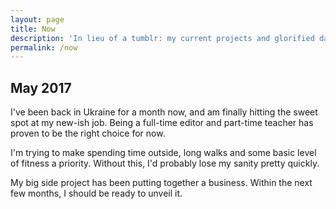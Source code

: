 ```yaml
---
layout: page
title: Now
description: 'In lieu of a tumblr: my current projects and glorified dabbling'
permalink: /now
---
```

## May 2017

I've been back in Ukraine for a month now, and am finally hitting the sweet spot at my new-ish job. Being a full-time editor and part-time teacher has proven to be the right choice for now.

I'm trying to make spending time outside, long walks and some basic level of fitness a priority. Without this, I'd probably lose my sanity pretty quickly.

My big side project has been putting together a business. Within the next few months, I should be ready to unveil it.
